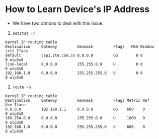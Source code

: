 # How to Learn Device's IP Address

- We have two obtions to deal with this issue.

1. `netstat -r`

```
Kernel IP routing table
Destination     Gateway         Genmask         Flags   MSS Window  irtt Iface
default         csp1.zte.com.cn 0.0.0.0         UG        0 0          0 wlp3s0
link-local      0.0.0.0         255.255.0.0     U         0 0          0 wlp3s0
192.168.1.0     0.0.0.0         255.255.255.0   U         0 0          0 wlp3s0
```

2. `route -n`

```
Kernel IP routing table
Destination     Gateway         Genmask         Flags Metric Ref    Use Iface
0.0.0.0         192.168.1.1     0.0.0.0         UG    600    0        0 wlp3s0
169.254.0.0     0.0.0.0         255.255.0.0     U     1000   0        0 wlp3s0
192.168.1.0     0.0.0.0         255.255.255.0   U     600    0        0 wlp3s0
```
